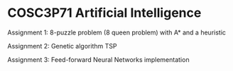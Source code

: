 # COSC3P71 Artificial Intelligence

Assignment 1: 8-puzzle problem (8 queen problem) with A* and a heuristic

Assignment 2: Genetic algorithm TSP

Assignment 3: Feed-forward Neural Networks implementation
